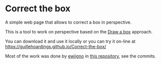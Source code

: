 # Correct the box
A simple web page that allows to correct a box in perspective.

This is a tool to work on perspective based on the [Draw a box](https://drawabox.com/) approach.

You can download it and use it locally or you can try it on-line at <https://guillehoardings.github.io/Correct-the-box/>

Most of the work was done by [ewiigno](https://github.com/ewiigno) in [this repository](https://github.com/ewiigno/ewiigno.github.io), see the commits.
